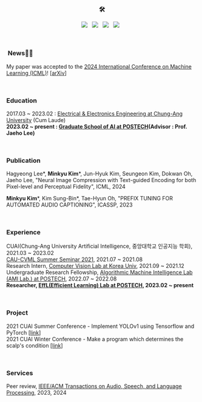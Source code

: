 
<h3 align="center">🛠</h3>
   
<p align="center">
<img src="https://img.shields.io/badge/Python-3776AB?style=flat-square&logo=Python&logoColor=white"/></a> &nbsp
<img src="https://img.shields.io/badge/PyTorch-EE4C2C?style=flat-square&logo=PyTorch&logoColor=white"/></a> &nbsp
<img src="https://img.shields.io/badge/c-AB232C?style=flat-square&logo=c%2B%2B&logoColor=white"/></a> &nbsp 
<img src="https://img.shields.io/badge/c++-00599C?style=flat-square&logo=c%2B%2B&logoColor=white"/></a> &nbsp 
</p>

<br>

###  News🎉🎉 

My paper was accepted to the [2024 International Conference on Machine Learning (ICML)](https://icml.cc/Conferences/2024)! [[arXiv](https://arxiv.org/abs/2403.02944)] <br>

<br>

### Education

2017.03 ~ 2023.02 : [Electrical & Electronics Engineering at Chung-Ang University](http://e3home.cau.ac.kr) (Cum Laude) <br>
**2023.02 ~ present : [Graduate School of AI at POSTECH](https://ai.postech.ac.kr)(Advisor : Prof. Jaeho Lee)**

<br>

### Publication

Hagyeong Lee*, **Minkyu Kim***, Jun-Hyuk Kim, Seungeon Kim, Dokwan Oh, Jaeho Lee, "Neural Image Compression with Text-guided Encoding for both Pixel-level and Perceptual Fidelity", ICML, 2024

**Minkyu Kim***, Kim Sung-Bin*, Tae-Hyun Oh, "PREFIX TUNING FOR AUTOMATED AUDIO CAPTIONING", ICASSP, 2023

<br>

### Experience


CUAI(Chung-Ang University Artificial Intelligence, 중앙대학교 인공지능 학회), 2021.03 ~ 2023.02
<br>
[CAU-CVML Summer Seminar 2021](https://sites.google.com/view/cau-cvml/cvmlcau/seminar2021s?authuser=0), 2021.07 ~ 2021.08
<br>
Research Intern, [Computer Vision Lab at Korea Univ](https://kuaicv.com), 2021.09 ~ 2021.12
<br>
Undergraduate Research Fellowship, [Algorithmic Machine Intelligence Lab (AMI Lab.) at POSTECH](https://ami.postech.ac.kr), 2022.07 ~ 2022.08
<br>
**Researcher, [EffL(Efficient Learning) Lab at POSTECH](https://effl.postech.ac.kr), 2023.02 ~ present**

<br>

### Project

2021 CUAI Summer Conference - Implement YOLOv1 using Tensorflow and PyTorch [[link](https://github.com/CUAI-CAU/YOLOv1_implement_using_Tensorflow_or_Pytorch)]
<br>
2021 CUAI Winter Conference - Make a program which determines the scalp's condition [[link](https://github.com/CUAI-CAU/OhMyHead)]

</div>

<br>

### Services
Peer review, [IEEE/ACM Transactions on Audio, Speech, and Language Processing](https://signalprocessingsociety.org/publications-resources/ieeeacm-transactions-audio-speech-and-language-processing), 2023, 2024


